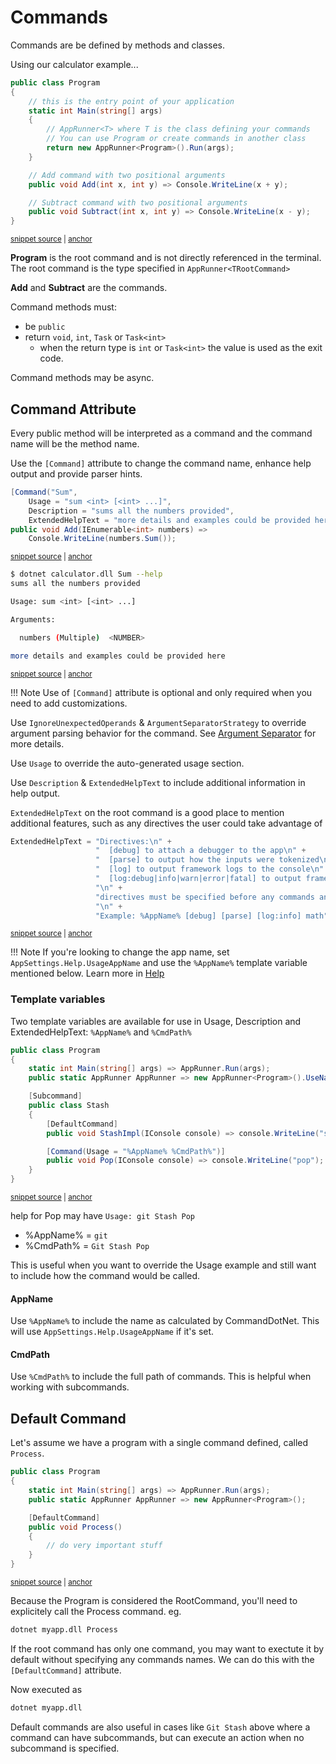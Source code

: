 # Commands

Commands are be defined by methods and classes.

Using our calculator example...

<!-- snippet: getting-started-100-calculator -->
<a id='snippet-getting-started-100-calculator'></a>
```c#
public class Program
{
    // this is the entry point of your application
    static int Main(string[] args)
    {
        // AppRunner<T> where T is the class defining your commands
        // You can use Program or create commands in another class
        return new AppRunner<Program>().Run(args);
    }

    // Add command with two positional arguments
    public void Add(int x, int y) => Console.WriteLine(x + y);

    // Subtract command with two positional arguments
    public void Subtract(int x, int y) => Console.WriteLine(x - y);
}
```
<sup><a href='https://github.com/bilal-fazlani/commanddotnet/blob/master/CommandDotNet.DocExamples/GettingStarted/Getting_Started_100_Calculator.cs#L11-L28' title='Snippet source file'>snippet source</a> | <a href='#snippet-getting-started-100-calculator' title='Start of snippet'>anchor</a></sup>
<!-- endSnippet -->

__Program__ is the root command and is not directly referenced in the terminal. The root command is the type specified in `AppRunner<TRootCommand>`

__Add__ and __Subtract__ are the commands. 

Command methods must:

- be `public`
- return `void`, `int`, `Task` or `Task<int>`
    - when the return type is `int` or `Task<int>` the value is used as the exit code.

Command methods may be async.

## Command Attribute

Every public method will be interpreted as a command and the command name will be the method name.

Use the `[Command]` attribute to change the command name, enhance help output and provide parser hints.

<!-- snippet: commands_calculator -->
<a id='snippet-commands_calculator'></a>
```c#
[Command("Sum",
    Usage = "sum <int> [<int> ...]",
    Description = "sums all the numbers provided",
    ExtendedHelpText = "more details and examples could be provided here")]
public void Add(IEnumerable<int> numbers) =>
    Console.WriteLine(numbers.Sum());
```
<sup><a href='https://github.com/bilal-fazlani/commanddotnet/blob/master/CommandDotNet.DocExamples/Commands/Commands_Calculator.cs#L13-L20' title='Snippet source file'>snippet source</a> | <a href='#snippet-commands_calculator' title='Start of snippet'>anchor</a></sup>
<!-- endSnippet -->

<!-- snippet: commands_calculator_sum_help -->
<a id='snippet-commands_calculator_sum_help'></a>
```bash
$ dotnet calculator.dll Sum --help
sums all the numbers provided

Usage: sum <int> [<int> ...]

Arguments:

  numbers (Multiple)  <NUMBER>

more details and examples could be provided here
```
<sup><a href='https://github.com/bilal-fazlani/commanddotnet/blob/master/CommandDotNet.DocExamples/BashSnippets/commands_calculator_sum_help.bash#L1-L12' title='Snippet source file'>snippet source</a> | <a href='#snippet-commands_calculator_sum_help' title='Start of snippet'>anchor</a></sup>
<!-- endSnippet -->

!!! Note
    Use of `[Command]` attribute is optional and only required when you need to add customizations. 

Use `IgnoreUnexpectedOperands` & `ArgumentSeparatorStrategy` to override argument parsing behavior for the command. See [Argument Separator](../ArgumentValues/argument-separator.md) for more details.

Use `Usage` to override the auto-generated usage section.

Use `Description` & `ExtendedHelpText` to include additional information in help output.

`ExtendedHelpText` on the root command is a good place to mention additional features, such as any directives the user could take advantage of

<!-- snippet: extended_help_text -->
<a id='snippet-extended_help_text'></a>
```c#
ExtendedHelpText = "Directives:\n" +
                   "  [debug] to attach a debugger to the app\n" +
                   "  [parse] to output how the inputs were tokenized\n" +
                   "  [log] to output framework logs to the console\n" +
                   "  [log:debug|info|warn|error|fatal] to output framework logs for the given level or above\n" +
                   "\n" +
                   "directives must be specified before any commands and arguments.\n" +
                   "\n" +
                   "Example: %AppName% [debug] [parse] [log:info] math")]
```
<sup><a href='https://github.com/bilal-fazlani/commanddotnet/blob/master/CommandDotNet.Example/Examples.cs#L7-L17' title='Snippet source file'>snippet source</a> | <a href='#snippet-extended_help_text' title='Start of snippet'>anchor</a></sup>
<!-- endSnippet -->

!!! Note
    If you're looking to change the app name, set `AppSettings.Help.UsageAppName` and use the `%AppName%` template variable mentioned below. Learn more in [Help](../Help/help.md#usageappnamestyle)

### Template variables

Two template variables are available for use in Usage, Description and ExtendedHelpText: `%AppName%` and `%CmdPath%`

<!-- snippet: commands_git -->
<a id='snippet-commands_git'></a>
```c#
public class Program
{
    static int Main(string[] args) => AppRunner.Run(args);
    public static AppRunner AppRunner => new AppRunner<Program>().UseNameCasing(Case.KebabCase);

    [Subcommand]
    public class Stash
    {
        [DefaultCommand]
        public void StashImpl(IConsole console) => console.WriteLine("stash");

        [Command(Usage = "%AppName% %CmdPath%")]
        public void Pop(IConsole console) => console.WriteLine("pop");
    }
}
```
<sup><a href='https://github.com/bilal-fazlani/commanddotnet/blob/master/CommandDotNet.DocExamples/Commands/Commands_Git.cs#L8-L24' title='Snippet source file'>snippet source</a> | <a href='#snippet-commands_git' title='Start of snippet'>anchor</a></sup>
<!-- endSnippet -->

help for Pop may have `Usage: git Stash Pop`

- %AppName% = `git`
- %CmdPath% = `Git Stash Pop`

This is useful when you want to override the Usage example and still want to include how the command would be called.

#### AppName

Use `%AppName%` to include the name as calculated by CommandDotNet. This will use `AppSettings.Help.UsageAppName` if it's set. 

#### CmdPath

Use `%CmdPath%` to include the full path of commands. This is helpful when working with subcommands.

## Default Command

Let's assume we have a program with a single command defined, called `Process`. 

<!-- snippet: commands_default_command -->
<a id='snippet-commands_default_command'></a>
```c#
public class Program
{
    static int Main(string[] args) => AppRunner.Run(args);
    public static AppRunner AppRunner => new AppRunner<Program>();

    [DefaultCommand]
    public void Process()
    {
        // do very important stuff
    }
}
```
<sup><a href='https://github.com/bilal-fazlani/commanddotnet/blob/master/CommandDotNet.DocExamples/Commands/Cmomands_3_DefaultCommand.cs#L7-L19' title='Snippet source file'>snippet source</a> | <a href='#snippet-commands_default_command' title='Start of snippet'>anchor</a></sup>
<!-- endSnippet -->

Because the Program is considered the RootCommand, you'll need to explicitely call the Process command. eg.

```bash
dotnet myapp.dll Process
```

If the root command has only one command, you may want to exectute it by default without specifying any commands names. 
We can do this with the `[DefaultCommand]` attribute.

Now executed as

```bash
dotnet myapp.dll
```

Default commands are also useful in cases like `Git Stash` above where a command can have subcommands, but can execute an action when no subcommand is specified.
